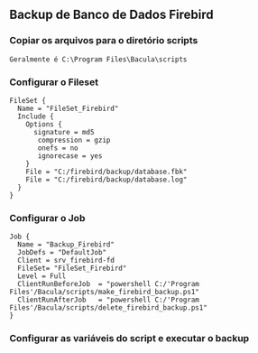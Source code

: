 ## Backup de Banco de Dados Firebird

### Copiar os arquivos para o diretório scripts
```
Geralmente é C:\Program Files\Bacula\scripts
```
### Configurar o Fileset
```
FileSet {
  Name = "FileSet_Firebird"
  Include {
    Options {
      signature = md5
       compression = gzip
       onefs = no
       ignorecase = yes
    }
    File = "C:/firebird/backup/database.fbk"
    File = "C:/firebird/backup/database.log"
  }
}
```
### Configurar o Job
```
Job {
  Name = "Backup_Firebird"
  JobDefs = "DefaultJob"
  Client = srv_firebird-fd
  FileSet= "FileSet_Firebird"
  Level = Full
  ClientRunBeforeJob  = "powershell C:/'Program Files'/Bacula/scripts/make_firebird_backup.ps1"
  ClientRunAfterJob   = "powershell C:/'Program Files'/Bacula/scripts/delete_firebird_backup.ps1"
}
```

### Configurar as variáveis do script e executar o backup
